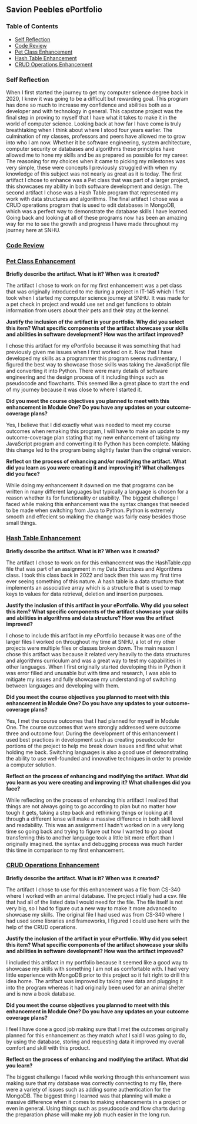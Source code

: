 ## Savion Peebles ePortfolio

### Table of Contents

- [Self Reflection](#self-reflection)
- [Code Review](#code-review)
- [Pet Class Enhancement](#Pet-Class-Enhancement)
- [Hash Table Enhancement](#Hash-Table-Enhancement)
- [CRUD Operations Enhancement](#Crud-Operations-Enhancement)

### Self Reflection


When I first started the journey to get my computer science degree back in 2020, I knew it was going to be a difficult but rewarding goal. This program has done so much to increase my confidence and abilities both as a developer and with technology in general. This capstone project was the final step in proving to myself that I have what it takes to make it in the world of computer science. Looking back at how far I have come is truly breathtaking when I think about where I stood four years earlier. The culmination of my classes, professors and peers have allowed me to grow into who I am now. Whether it be software engineering, system architecture, computer security or databases and algorithms these principles have allowed me to hone my skills and be as prepared as possible for my career. The reasoning for my choices when it came to picking my milestones was very simple, these were concepts I previously struggled with when my knowledge of this subject was not nearly as great as it is today. The first artifact I chose to enhance was a Pet class that was part of a larger project, this showcases my ability in both software development and design. The second artifact I chose was a Hash Table program that represented my work with data structures and algorithms. The final artifact I chose was a CRUD operations program that is used to edit databases in MongoDB, which was a perfect way to demonstrate the database skills I have learned. Going back and looking at all of these programs now has been an amazing way for me to see the growth and progress I have made throughout my journey here at SNHU. 


### [Code Review](https://www.loom.com/share/93e51c64921a456997d3097659e632a6?sid=e769c651-ff43-48de-bfd8-869c18230c8c)


### [Pet Class Enhancement](https://github.com/savionpeebles/savionpeebles.github.io/blob/main/Enhancement%20One/petClassRevised.py)


**Briefly describe the artifact. What is it? When was it created?**

The artifact I chose to work on for my first enhancement was a pet class that was originally introduced to me during a project in IT-145 which I first took when I started my computer science journey at SNHU. It was made for a pet check in project and would use set and get functions to obtain information from users about their pets and their stay at the kennel.

**Justify the inclusion of the artifact in your portfolio. Why did you select this item? What specific components of the artifact showcase your skills and abilities in software development? How was the artifact improved?**

I chose this artifact for my ePortfolio because it was something that had previously given me issues when I first worked on it. Now that I have developed my skills as a programmer this program seems rudimentary, I figured the best way to showcase those skills was taking the JavaScript file and converting it into Python. There were many details of software engineering and the design process of it including things such as pseudocode and flowcharts. This seemed like a great place to start the end of my journey because it was close to where I started it.

**Did you meet the course objectives you planned to meet with this enhancement in Module One? Do you have any updates on your outcome-coverage plans?**

Yes, I believe that I did exactly what was needed to meet my course outcomes when remaking this program, I will have to make an update to my outcome-coverage plan stating that my new enhancement of taking my JavaScript program and converting it to Python has been complete. Making this change led to the program being slightly faster than the original version.

**Reflect on the process of enhancing and/or modifying the artifact. What did you learn as you were creating it and improving it? What challenges did you face?**

While doing my enhancement it dawned on me that programs can be written in many different languages but typically a language is chosen for a reason whether its for functionality or usability. The biggest challenge I faced while making this enhancement was the syntax changes that needed to be made when switching from Java to Python. Python is extremely smooth and effecient so making the change was fairly easy besides those small things.

### [Hash Table Enhancement](https://github.com/savionpeebles/savionpeebles.github.io/blob/main/Enhancement%20Two/Enhancement%20Two%20HashTable.py)

**Briefly describe the artifact. What is it? When was it created?**

The artifact I chose to work on for this enhancement was the HashTable.cpp file that was part of an assignment in my Data Structures and Algorithms class. I took this class back in 2022 and back then this was my first time ever seeing something of this nature. A hash table is a data structure that implements an associative array which is a structure that is used to map keys to values for data retrieval, deletion and insertion purposes.

**Justify the inclusion of this artifact in your ePortfolio. Why did you select this item? What specific components of the artifact showcase your skills and abilities in algorithms and data structure? How was the artifact improved?**

I chose to include this artifact in my ePortfolio because it was one of the larger files I worked on throughout my time at SNHU, a lot of my other projects were multiple files or classes broken down. The main reason I chose this artifact was because it related very heavily to the data structures and algorithms curriculum and was a great way to test my capabilities in other languages. When I first originally started developing this in Python it was error filled and unusable but with time and research, I was able to mitigate my issues and fully showcase my understanding of switching between languages and developing with them.

**Did you meet the course objectives you planned to meet with this enhancement in Module One? Do you have any updates to your outcome-coverage plans?**

Yes, I met the course outcomes that I had planned for myself in Module One. The course outcomes that were strongly addressed were outcome three and outcome four. During the development of this enhancement I used best practices in development such as creating pseudocode for portions of the project to help me break down issues and find what what holding me back. Switching languages is also a good use of demonstrating the ability to use well-founded and innovative techniques in order to provide a computer solution.

**Reflect on the process of enhancing and modifying the artifact. What did you learn as you were creating and improving it? What challenges did you face?**

While reflecting on the process of enhancing this artifact I realized that things are not always going to go according to plan but no matter how tough it gets, taking a step back and rethinking things or looking at it through a different lense will make a massive difference in both skill level and readability. This was an assignment I hadn't worked on in a very long time so going back and trying to figure out how I wanted to go about transferring this to another language took a little bit more effort than I originally imagined. the syntax and debugging process was much harder this time in comparison to my first enhancement.



### [CRUD Operations Enhancement](https://github.com/savionpeebles/savionpeebles.github.io/blob/main/Enhancement%203%20Savion%20Peebles/Database/Database/src/index.js)


**Briefly describe the artifact. What is it? When was it created?**

The artifact I chose to use for this enhancement was a file from CS-340 where I worked with an animal database. The project intially had a csv. file that had all of the listed data I would need for the file. The file itself is not very big, so I had to figure out a new way to make it more advanced to showcase my skills. The original file I had used was from CS-340 where I had used some libraries and frameworks, I figured I could use here with the help of the CRUD operations.

**Justify the inclusion of the artifact in your ePortfolio. Why did you select this item? What specific components of the artifact showcase your skills and abilities in software development? How was the artifact improved?**

I included this artifact in my portfolio because it seemed like a good way to showcase my skills with something I am not as comfortable with. I had very little experience with MongoDB prior to this project so it felt right to drill this idea home. The artifact was improved by taking new data and plugging it into the program whereas it had originally been used for an animal shelter and is now a book database.

**Did you meet the course objectives you planned to meet with this enhancement in Module One? Do you have any updates on your outcome coverage plans?**

I feel I have done a good job making sure that I met the outcomes originally planned for this enhancement as they match what I said I was going to do, by using the database, storing and requesting data it improved my overall comfort and skill with this product.

**Reflect on the process of enhancing and modifying the artifact. What did you learn?**

The biggest challenge I faced while working through this enhancement was making sure that my database was correctly connecting to my file, there were a variety of issues such as adding some authentication for the MongoDB. The biggest thing I learned was that planning will make a massive difference when it comes to making enhancements in a project or even in general. Using things such as pseudocode and flow charts during the preparation phase will make my job much easier in the long run.
